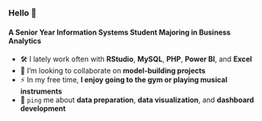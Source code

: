 ### Hello 👋

#### A Senior Year Information Systems Student Majoring in Business Analytics

- 🛠️ I lately work often with **RStudio**, **MySQL**, **PHP**, **Power BI**, and **Excel**
- 👯 I’m looking to collaborate on **model-building projects**
- ⚡ In my free time, **I enjoy going to the gym or playing musical instruments**
- 💬 `ping` me about **data preparation**, **data visualization**, and **dashboard development**
